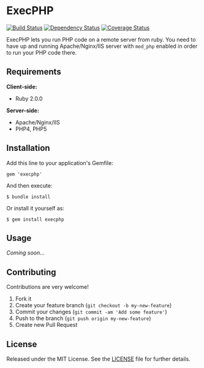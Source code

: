 ExecPHP
=======

[![Build Status](https://travis-ci.org/kerimdzhanov/execphp.png?branch=master)](https://travis-ci.org/kerimdzhanov/execphp)
[![Dependency Status](https://gemnasium.com/kerimdzhanov/execphp.png)](https://gemnasium.com/kerimdzhanov/execphp)
[![Coverage Status](https://coveralls.io/repos/kerimdzhanov/execphp/badge.png)](https://coveralls.io/r/kerimdzhanov/execphp)

ExecPHP lets you run PHP code on a remote server from ruby.
You need to have up and running Apache/Nginx/IIS server with `mod_php` enabled in order to run your PHP code there.

Requirements
------------

**Client-side:**
* Ruby 2.0.0

**Server-side:**
* Apache/Nginx/IIS
* PHP4, PHP5

Installation
------------

Add this line to your application's Gemfile:

    gem 'execphp'

And then execute:

    $ bundle install

Or install it yourself as:

    $ gem install execphp

Usage
-----

_Coming soon..._

Contributing
------------

Contributions are very welcome!

1. Fork it
2. Create your feature branch (`git checkout -b my-new-feature`)
3. Commit your changes (`git commit -am 'Add some feature'`)
4. Push to the branch (`git push origin my-new-feature`)
5. Create new Pull Request

License
-------

Released under the MIT License. See the [LICENSE] file for further details.

[LICENSE]: LICENSE.txt
